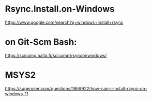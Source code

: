 # Rsync.Install.on-Windows
https://www.google.com/search?q=windows+install+rsync

# on Git-Scm Bash:
https://scicomp.aalto.fi/scicomp/rsynconwindows/

# MSYS2
https://superuser.com/questions/1869922/how-can-i-install-rsync-on-windows-11
